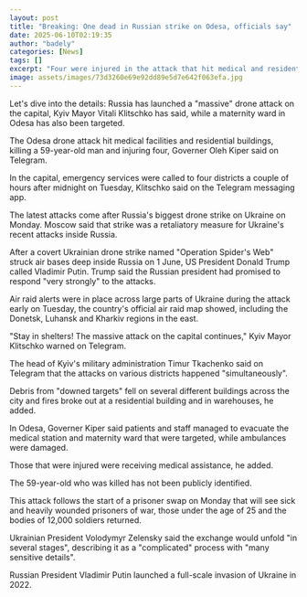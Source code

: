 ```yaml
---
layout: post
title: "Breaking: One dead in Russian strike on Odesa, officials say"
date: 2025-06-10T02:19:35
author: "badely"
categories: [News]
tags: []
excerpt: "Four were injured in the attack that hit medical and residential buildings, the Odesa Governor said."
image: assets/images/73d3260e69e92dd89e5d7e642f063efa.jpg
---
```


Let's dive into the details: Russia has launched a "massive" drone attack on the capital, Kyiv Mayor Vitali Klitschko has said, while a maternity ward in Odesa has also been targeted.

The Odesa drone attack hit medical facilities and residential buildings, killing a 59-year-old man and injuring four, Governer Oleh Kiper said on Telegram.

In the capital, emergency services were called to four districts a couple of hours after midnight on Tuesday, Klitschko said on the Telegram messaging app.

The latest attacks come after Russia's biggest drone strike on Ukraine on Monday. Moscow said that strike was a retaliatory measure for Ukraine's recent attacks inside Russia.

After a covert Ukrainian drone strike named "Operation Spider's Web" struck air bases deep inside Russia on 1 June, US President Donald Trump called Vladimir Putin. Trump said the Russian president had promised to respond "very strongly" to the attacks.

Air raid alerts were in place across large parts of Ukraine during the attack early on Tuesday, the country's official air raid map showed, including the Donetsk, Luhansk and Kharkiv regions in the east.

"Stay in shelters! The massive attack on the capital continues," Kyiv Mayor Klitschko warned on Telegram.

The head of Kyiv's military administration Timur Tkachenko said on Telegram that the attacks on various districts happened "simultaneously".

Debris from "downed targets" fell on several different buildings across the city and fires broke out at a residential building and in warehouses, he added.

In Odesa, Governer Kiper said patients and staff managed to evacuate the medical station and maternity ward that were targeted, while ambulances were damaged.

Those that were injured were receiving medical assistance, he added.

The 59-year-old who was killed has not been publicly identified.

This attack follows the start of a prisoner swap on Monday that will see sick and heavily wounded prisoners of war, those under the age of 25 and the bodies of 12,000 soldiers returned.

Ukrainian President Volodymyr Zelensky said the exchange would unfold "in several stages", describing it as a "complicated" process with "many sensitive details".

Russian President Vladimir Putin launched a full-scale invasion of Ukraine in 2022.


